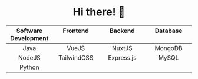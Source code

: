 # <div align="center">Hi there! 👋</div>
<table align="center">
    <thead>
        <tr>
            <th valign="top" width="25%">Software Development</th>
            <th valign="top" width="25%">Frontend</th>
            <th valign="top" width="25%">Backend</th>
            <th valign="top" width="25%">Database</th>
        </tr>
    </thead>
    <tbody>
        <tr>
            <td align="center" valign="top" width="25%">Java</td>
            <td align="center" valign="top" width="25%">VueJS</td>
            <td align="center" valign="top" width="25%">NuxtJS</td>
            <td align="center" valign="top" width="25%">MongoDB</td>
        </tr>
        <tr>
            <td align="center" valign="top" width="25%">NodeJS</td>
            <td align="center" valign="top" width="25%">TailwindCSS</td>
            <td align="center" valign="top" width="25%">Express.js</td>
            <td align="center" valign="top" width="25%">MySQL</td>
        </tr>
        <tr>
            <td align="center" valign="top" width="25%">Python</td>
            <td align="center" valign="top" width="25%"></td>
            <td align="center" valign="top" width="25%"></td>
            <td align="center" valign="top" width="25%"></td>
        </tr>
    </tbody>
</table>
